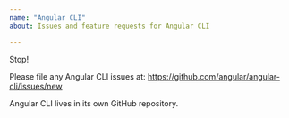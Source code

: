 ```yaml
---
name: "Angular CLI"
about: Issues and feature requests for Angular CLI

---
```


Stop!

Please file any Angular CLI issues at: https://github.com/angular/angular-cli/issues/new

Angular CLI lives in its own GitHub repository.
